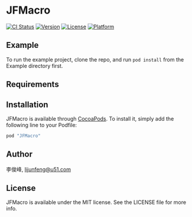 # JFMacro

[![CI Status](http://img.shields.io/travis/李俊峰/JFMacro.svg?style=flat)](https://travis-ci.org/李俊峰/JFMacro)
[![Version](https://img.shields.io/cocoapods/v/JFMacro.svg?style=flat)](http://cocoapods.org/pods/JFMacro)
[![License](https://img.shields.io/cocoapods/l/JFMacro.svg?style=flat)](http://cocoapods.org/pods/JFMacro)
[![Platform](https://img.shields.io/cocoapods/p/JFMacro.svg?style=flat)](http://cocoapods.org/pods/JFMacro)

## Example

To run the example project, clone the repo, and run `pod install` from the Example directory first.

## Requirements

## Installation

JFMacro is available through [CocoaPods](http://cocoapods.org). To install
it, simply add the following line to your Podfile:

```ruby
pod "JFMacro"
```

## Author

李俊峰, lijunfeng@u51.com

## License

JFMacro is available under the MIT license. See the LICENSE file for more info.
